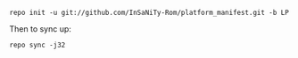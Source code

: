     repo init -u git://github.com/InSaNiTy-Rom/platform_manifest.git -b LP

Then to sync up:

    repo sync -j32
